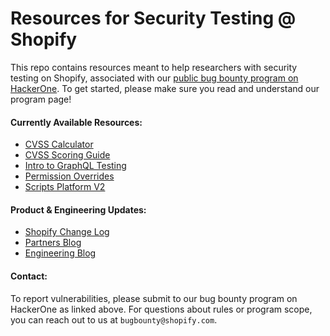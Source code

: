 # Resources for Security Testing @ Shopify

This repo contains resources meant to help researchers with security testing on Shopify, associated with our [public bug bounty program on HackerOne](https://hackerone.com/shopify). To get started, please make sure you read and understand our program page!

#### Currently Available Resources:
* [CVSS Calculator](https://shopify.github.io/appsec/cvss_calculator/)
* [CVSS Scoring Guide](cvss_scoring_guide.md)
* [Intro to GraphQL Testing](graphql/main_guide.md)
* [Permission Overrides](graphql/permission_overrides.md)
* [Scripts Platform V2](scripts_platform.md)

#### Product & Engineering Updates:
* [Shopify Change Log](https://changelog.shopify.com/)
* [Partners Blog](https://www.shopify.ca/partners/blog/topics/shopify-news)
* [Engineering Blog](https://shopify.engineering/)

#### Contact:
To report vulnerabilities, please submit to our bug bounty program on HackerOne as linked above. For questions about rules or program scope, you can reach out to us at `bugbounty@shopify.com`.
